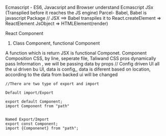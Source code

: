 Ecmascript - ES6, Javacsript and Browser understand Ecmascript
JSx (Transplied before it reaches the JS engine) Parcel- Babel,
Babel is javascript Package 
// JSX ==> Babel transpiles it to React.createElement => ReactElement JsObject => HTMLElement(render)

React Component
1. Class Component, functional Component 

A function which is return JSX is functional Componet.
Component Composition
CSS, by line, seperate file, Taliwand CSS
pros dynamically pass Information , we will be passing data by props
// Config driven UI 
all the ui driven bu UI, data is config,,
data is diferent based on location, according to the data from backed ui will be changed

    //There are two type of export and import 

    Default import/Export

    export default Component;
    import Component from "path"


    Named Export/Import
    export const Component;
    import {Componenet} from "path";
    
